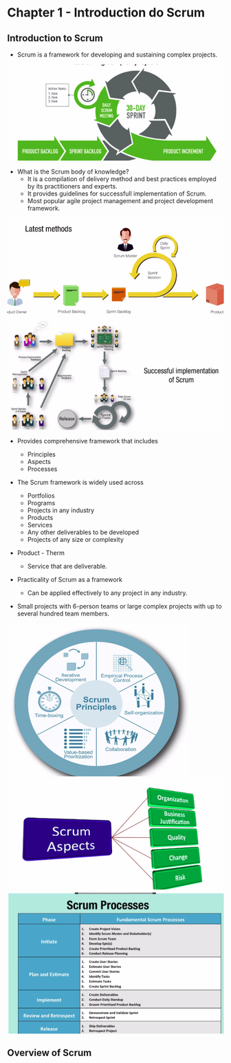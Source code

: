 <h1>Chapter 1 - Introduction do Scrum</h1>

<h2>Introduction to Scrum</h2>

* Scrum is a framework for developing and sustaining complex projects.

<img src="imgs/01.png"/>

* What is the Scrum body of knowledge?
    * It is a compilation of delivery method and best practices employed by its practitioners and experts.
    * It provides guidelines for successfull implementation of Scrum.
    * Most popular agile project management and project development framework.
<img src="imgs/02.png"/>

<img src="imgs/03.png"/>

* Provides comprehensive framework that includes
    * Principles
    * Aspects
    * Processes

* The Scrum framework is widely used across
    * Portfolios
    * Programs
    * Projects in any industry
    * Products
    * Services
    * Any other deliverables to be developed
    * Projects of any size or complexity

* Product - Therm
    * Service that are deliverable.

* Practicality of Scrum as a framework
    * Can be applied effectively to any project in any industry.

* Small projects with 6-person teams or large complex projects with up to several hundred team members.

<img src="imgs/04.png"/>

<img src="imgs/05.png"/>

<img src="imgs/06.png"/>

<h2>Overview of Scrum</h2>